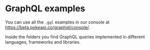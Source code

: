 # GraphQL examples

You can use all the `.gql` examples in our console at https://beta.pokeapi.co/graphql/console/.

Inside the folders you find GraphQL queries implemented in different languages, frameworks and libraries.
